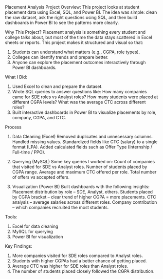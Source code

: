 Placement Analysis Project
Overview:
This project looks at student placement data using Excel, SQL, and Power BI. The idea was simple: clean the raw dataset, ask the right questions using SQL, and then build dashboards in Power BI to see the patterns more clearly.

Why This Project?
Placement analysis is something every student and college talks about, but most of the time the data stays scattered in Excel sheets or reports. This project makes it structured and visual so that:
   1) Students can understand what matters (e.g., CGPA, role types).
   2) Colleges can identify trends and prepare better.
   3) Anyone can explore the placement outcomes interactively through Power BI dashboards.

What I Did:
1) Used Excel to clean and prepare the dataset.
2) Wrote SQL queries to answer questions like:
     How many companies came for SDE roles vs Analyst roles?
     How many students were placed at different CGPA levels?
     What was the average CTC across different roles?
3) Built interactive dashboards in Power BI to visualize placements by role, company, CGPA, and CTC.

Process
1) Data Cleaning (Excel)
   Removed duplicates and unnecessary columns.
   Handled missing values.
   Standardized fields like CTC (salary) to a single format (LPA).
   Added calculated fields such as Offer Type (Internship / Full-time / PPO).

2) Querying (MySQL)
   Some key queries I worked on:
   Count of companies that visited for SDE vs Analyst roles.
   Number of students placed by CGPA range.
   Average and maximum CTC offered per role.
   Total number of offers vs accepted offers.

3) Visualization (Power BI)
   Built dashboards with the following insights:
   Placement distribution by role – SDE, Analyst, others.
   Students placed by CGPA bracket – clear trend of higher CGPA = more placements.
   CTC analysis – average salaries across different roles.
   Company contribution – which companies recruited the most students.

Tools:
1) Excel for data cleaning
2) MySQL for querying
3) Power BI for visualization

Key Findings:
1) More companies visited for SDE roles compared to Analyst roles.
2) Students with higher CGPAs had a better chance of getting placed.
3) Average CTC was higher for SDE roles than Analyst roles.
4) The number of students placed closely followed the CGPA distribution.






